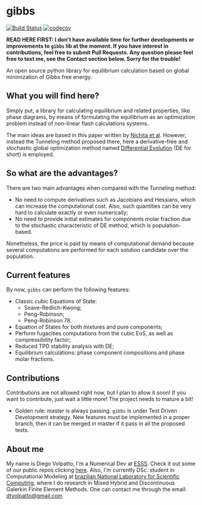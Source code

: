 # gibbs

[![Build Status](https://dev.azure.com/volpatto/volpatto/_apis/build/status/gibbs?branchName=master)](https://dev.azure.com/volpatto/volpatto/_build/latest?definitionId=2&branchName=master)
[![codecov](https://codecov.io/gh/volpatto/gibbs/branch/master/graph/badge.svg)](https://codecov.io/gh/volpatto/gibbs)

**READ HERE FIRST: I don't have available time for further developments or improvements to `gibbs` lib at the moment. If you have interest in contributions, feel free to submit Pull Requests. Any question please feel free to text me, see the Contact section below. Sorry for the trouble!**

An open source python library for equilibrium calculation based on global minimization of Gibbs free energy.

## What you will find here? 

Simply put, a library for calculating equilibrium and related properties, like phase diagrams, by means of 
formulating the equilibrium as an optimization problem instead of non-linear flash calculations systems.

The main ideas are based in this paper written by [Nichita et al](https://www.sciencedirect.com/science/article/pii/S0098135402001448). However, instead the Tunneling method proposed there, here a derivative-free and stochastic global optimization method named [Differential Evolution](https://link.springer.com/article/10.1023/A:1008202821328) (DE for short) is employed.

## So what are the advantages? 

There are two main advantages when compared with the Tunneling method:

  * No need to compute derivatives such as Jacobians and Hessians, which can increase the computational cost. Also, such quantities can be very hard to calculate exactly or even numerically;
  * No need to provide initial estimates for components molar fraction due to the stochastic characteristic of DE method, which is population-based.

Nonetheless, the price is paid by means of computational demand because several computations are performed for each solution candidate over the population.

## Current features

By now, `gibbs` can perform the following features:

* Classic cubic Equations of State:
  - Soave-Redlich-Kwong;
  - Peng-Robinson;
  - Peng-Robinson 78.
* Equation of States for both mixtures and pure components;
* Perform fugacities computations from the cubic EoS, as well as compressibility factor;
* Reduced TPD stability analysis with DE;
* Equilibrium calculations: phase component compositions and phase molar fractions.

## Contributions

Contributions are not allowed right now, but I plan to allow it soon! If you want to contribute, just wait a little more! The project needs to mature a bit!

* Golden rule: master is always passing. `gibbs` is under Test Driven Development strategy. New features must be implemented
in a proper branch, then it can be merged in master if it pass in all the proposed tests.

## About me

My name is Diego Volpatto, I'm a Numerical Dev at [ESSS](https://www.esss.co/). Check it out some of our public repos clicking [here](https://github.com/ESSS). Also, I'm currently DSc. student in Computational Modeling at [brazilian National Laboratory for Scientific Computing](https://www.lncc.br), where I do research in Mixed Hybrid and Discontinuous Galerkin Finite Element Methods. One can contact me through the email: dtvolpatto@gmail.com
